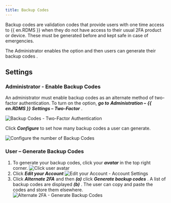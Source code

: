 ```yaml
---
title: Backup Codes
---
```

Backup codes are validation codes that provide users with one time access to {{ en.RDMS }} when they do not have access to their usual 2FA product or device. These must be generated before and kept safe in case of emergencies.  

The Administrator enables the option and then users can generate their backup codes .  

## Settings 
### Administrator - Enable Backup Codes 
An administrator must enable backup codes as an alternate method of two-factor authentication. To turn on the option, ***go to*** ***Administration –*** ***{{ en.RDMS }}*** ***Settings – Two-Factor*** .  

![Backup Codes - Two-Factor Authentication](/img/en/server/serverop7017.png) 

Click ***Configure*** to set how many backup codes a user can generate.  

![Configure the number of Backup Codes](/img/en/server/serverop7018.png) 

### User – Generate Backup Codes 

1. To generate your backup codes, click your ***avatar*** in the top right corner. 
![Click user avatar](/img/en/server/serverop7019.png) 
1. Click ***Edit your Account*** 
![Edit your Account - Account Settings](/img/en/server/serverop7020.png) 
1. Click ***Alternate 2FA*** and then ***(a)*** click ***Generate backup codes*** . A list of backup codes are displayed ***(b)*** . The user can copy and paste the codes and store them elsewhere. 
![Alternate 2FA - Generate Backup Codes](/img/en/server/serverop7021.png) 

